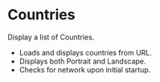 # Countries
Display a list of Countries.

- Loads and displays countries from URL.
- Displays both Portrait and Landscape.
- Checks for network upon initial startup.
